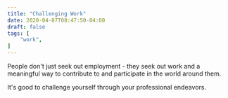 ```yaml
---
title: "Challenging Work"
date: 2020-04-07T08:47:50-04:00
draft: false
tags: [
	"work",
]
---
```

People don't just seek out employment - they seek out work and a meaningful way to contribute to and participate in the world around them.

It's good to challenge yourself through your professional endeavors.
